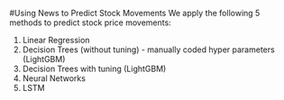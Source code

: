 #Using News to Predict Stock Movements
We apply the following 5 methods to predict stock price movements:

1. Linear Regression
2. Decision Trees (without tuning) - manually coded hyper parameters (LightGBM)
3. Decision Trees with tuning (LightGBM)
4. Neural Networks
5. LSTM